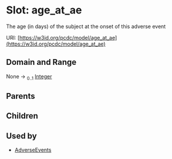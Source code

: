
# Slot: age_at_ae


The age (in days) of the subject at the onset of this adverse event

URI: [https://w3id.org/pcdc/model/age_at_ae](https://w3id.org/pcdc/model/age_at_ae)


## Domain and Range

None &#8594;  <sub>0..1</sub> [Integer](types/Integer.md)

## Parents


## Children


## Used by

 * [AdverseEvents](AdverseEvents.md)
